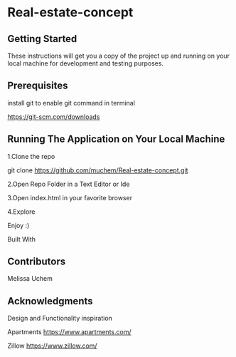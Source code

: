 # Real-estate-concept


## Getting Started
These instructions will get you a copy of the project up and running on your local machine for development and testing purposes.

## Prerequisites
install git to enable git command in terminal


https://git-scm.com/downloads

## Running The Application on Your Local Machine
 1.Clone the repo
 
 git clone  https://github.com/muchem/Real-estate-concept.git
 
 2.Open Repo Folder in a Text Editor or Ide
 
 3.Open index.html in your favorite browser
 
 4.Explore

Enjoy :)

Built With


## Contributors
 Melissa Uchem

## Acknowledgments
Design and Functionality inspiration

Apartments
https://www.apartments.com/

Zillow
https://www.zillow.com/
